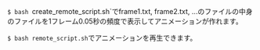 `$ bash `create_remote_script.sh`でframe1.txt, frame2.txt, ...のファイルの中身のファイルを1フレーム0.05秒の頻度で表示してアニメーションが作れます。

`$ bash remote_script.sh`でアニメーションを再生できます。
